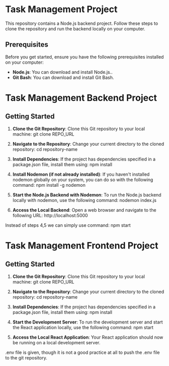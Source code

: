 # Task Management Project

This repository contains a Node.js backend project. Follow these steps to clone the repository and run the backend locally on your computer.

## Prerequisites

Before you get started, ensure you have the following prerequisites installed on your computer:

- **Node.js**: You can download and install Node.js..
- **Git Bash**: You can download and install Git Bash.


# Task Management Backend Project
## Getting Started

1. **Clone the Git Repository**:
   Clone this Git repository to your local machine:  git clone REPO_URL

2. **Navigate to the Repository**:
   Change your current directory to the cloned repository:  cd repository-name

3. **Install Dependencies**:
If the project has dependencies specified in a package.json file, install them using: npm install

4. **Install Nodemon (if not already installed)**:
If you haven't installed nodemon globally on your system, you can do so with the following command: npm install -g nodemon

5. **Start the Node.js Backend with Nodemon**:
To run the Node.js backend locally with nodemon, use the following command: nodemon index.js

6. **Access the Local Backend**:
Open a web browser and navigate to the following URL: http://localhost:5000

Instead of steps 4,5 we can simply use command: npm start


# Task Management Frontend Project
## Getting Started

1. **Clone the Git Repository**:
   Clone this Git repository to your local machine:  git clone REPO_URL

2. **Navigate to the Repository**:
   Change your current directory to the cloned repository:  cd repository-name

3. **Install Dependencies**:
If the project has dependencies specified in a package.json file, install them using: npm install

4. **Start the Development Server**:
To run the development server and start the React application locally, use the following command: npm start

5. **Access the Local React Application**:
Your React application should now be running on a local development server.


.env file is given, though it is not a good practice at all to push the .env file to the git repository.
